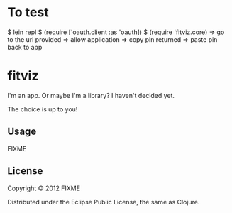 # To test

$ lein repl
$ (require ['oauth.client :as 'oauth])
$ (require 'fitviz.core)
=> go to the url provided
=> allow application
=> copy pin returned
=> paste pin back to app



# fitviz

I'm an app. Or maybe I'm a library? I haven't decided yet. 

The choice is up to you!

## Usage

FIXME

## License

Copyright © 2012 FIXME

Distributed under the Eclipse Public License, the same as Clojure.
